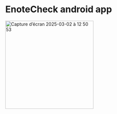 # EnoteCheck android app
 <img width="277" alt="Capture d’écran 2025-03-02 à 12 50 53" src="https://github.com/user-attachments/assets/3e586f97-9aee-469d-9889-80c9e4419012" />
